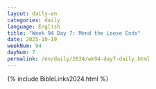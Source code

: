 ```yaml
---
layout: daily-en
categories: daily
language: English
title: "Week 94 Day 7: Mend the Loose Ends"
date: 2025-10-19
weekNum: 94
dayNum: 7
permalink: /en/daily/2024/wk94-day7-daily.html
---
```



{% include BibleLinks2024.html %}


